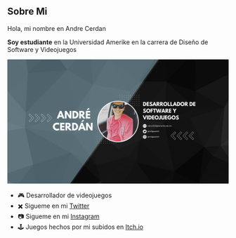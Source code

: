 ## Sobre Mi

Hola, mi nombre en Andre Cerdan

**Soy estudiante** en la Universidad Amerike en la carrera de Diseño de Software y Videojuegos


![github-profile](./docs/img/bannerperfil.png)

- 🎮 Desarrollador de videojuegos
- ✖️ Sigueme en mi [Twitter](https://twitter.com/m3gaandr3)
- 📷 Sigueme en mi [Instagram](https://www.instagram.com/m3gaandr3/)
- 🕹️ Juegos hechos por mi subidos en [Itch.io](https://megaandre.itch.io)